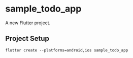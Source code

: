 # sample_todo_app

A new Flutter project.

## Project Setup

```
flutter create --platforms=android,ios sample_todo_app
```